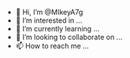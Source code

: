 - 👋 Hi, I’m @MIkeyA7g
- 👀 I’m interested in ...
- 🌱 I’m currently learning ...
- 💞️ I’m looking to collaborate on ...
- 📫 How to reach me ...

<!---
MIkeyA7g/MIkeyA7g is a ✨ special ✨ repository because its `README.md` (this file) appears on your GitHub profile.
You can click the Preview link to take a look at your changes.
--->

